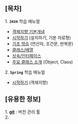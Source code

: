 ## [목차]
1\. __`JAVA`__ 학습 매뉴얼
- [객체지향 기본개념](./JAVA/objectProgramming.md)
- [시작하기](./JAVA/intro.md) (설치하기, 기본 자료형)
- [기초 학습](./JAVA/operatorNStatment.md) (연산자, 조건문, 반복문)
- [클래스/배열](./JAVA/objectOriented.md)
- [상속/인터페이스](./JAVA/inheritance.md)
- [주요 클래스 소개](./JAVA/defaultObject.md) (Object, Class)

2\. __`Spring`__ 학습 매뉴얼
- [시작하기](./Spring/intro.md) (객체지향)

## [유용한 정보]
1\. [__git__](./ETC/git.md) : 버전 관리 툴 <br>
2\.   